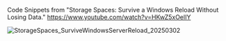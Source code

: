 Code Snippets from "Storage Spaces: Survive a Windows Reload Without Losing Data." https://www.youtube.com/watch?v=HKwZ5xOelIY

![StorageSpaces_SurviveWindowsServerReload_20250302](https://github.com/user-attachments/assets/d0484b3e-9ff1-40f1-9592-53613ef8620e)

